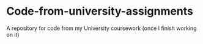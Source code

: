 # Code-from-university-assignments
A repository for code from my University coursework (once I finish working on it)
